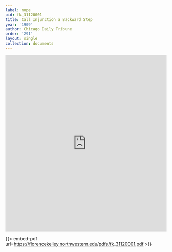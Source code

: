 ```yaml
---
label: nope
pid: fk_31120001
title: Call Injunction a Backward Step
year: '1909'
author: Chicago Daily Tribune
order: '291'
layout: single
collection: documents
---
```

<iframe src="https://northwestern.app.box.com/embed/s/px6i1du5d2kglw0nrxvbvppsz4lr2rbo?sortColumn=date&view=list" width="100%" height="550" frameborder="0" allowfullscreen webkitallowfullscreen msallowfullscreen></iframe>


{{< embed-pdf url=https://florencekelley.northwestern.edu/pdfs/fk_31120001.pdf >}}